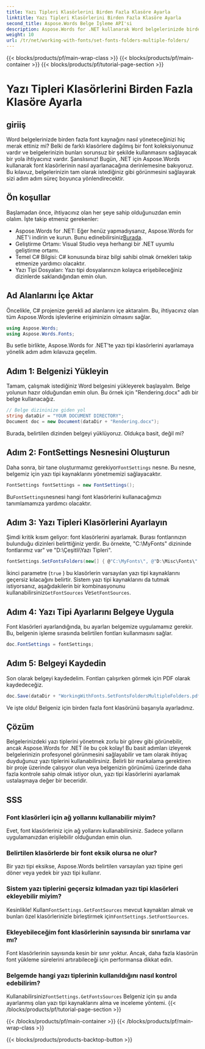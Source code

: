 ```yaml
---
title: Yazı Tipleri Klasörlerini Birden Fazla Klasöre Ayarla
linktitle: Yazı Tipleri Klasörlerini Birden Fazla Klasöre Ayarla
second_title: Aspose.Words Belge İşleme API'si
description: Aspose.Words for .NET kullanarak Word belgelerinizde birden fazla font klasörünün nasıl ayarlanacağını öğrenin. Bu adım adım kılavuz, belgelerinizin tam olarak ihtiyaç duyduğunuz fontları kullanmasını sağlar.
weight: 10
url: /tr/net/working-with-fonts/set-fonts-folders-multiple-folders/
---
```


{{< blocks/products/pf/main-wrap-class >}}
{{< blocks/products/pf/main-container >}}
{{< blocks/products/pf/tutorial-page-section >}}

# Yazı Tipleri Klasörlerini Birden Fazla Klasöre Ayarla

## giriiş

Word belgelerinizde birden fazla font kaynağını nasıl yöneteceğinizi hiç merak ettiniz mi? Belki de farklı klasörlere dağılmış bir font koleksiyonunuz vardır ve belgelerinizin bunları sorunsuz bir şekilde kullanmasını sağlayacak bir yola ihtiyacınız vardır. Şanslısınız! Bugün, .NET için Aspose.Words kullanarak font klasörlerinin nasıl ayarlanacağına derinlemesine bakıyoruz. Bu kılavuz, belgelerinizin tam olarak istediğiniz gibi görünmesini sağlayarak sizi adım adım süreç boyunca yönlendirecektir.

## Ön koşullar

Başlamadan önce, ihtiyacınız olan her şeye sahip olduğunuzdan emin olalım. İşte takip etmeniz gerekenler:

-  Aspose.Words for .NET: Eğer henüz yapmadıysanız, Aspose.Words for .NET'i indirin ve kurun. Bunu edinebilirsiniz[Burada](https://releases.aspose.com/words/net/).
- Geliştirme Ortamı: Visual Studio veya herhangi bir .NET uyumlu geliştirme ortamı.
- Temel C# Bilgisi: C# konusunda biraz bilgi sahibi olmak örnekleri takip etmenize yardımcı olacaktır.
- Yazı Tipi Dosyaları: Yazı tipi dosyalarınızın kolayca erişebileceğiniz dizinlerde saklandığından emin olun.

## Ad Alanlarını İçe Aktar

Öncelikle, C# projenize gerekli ad alanlarını içe aktaralım. Bu, ihtiyacınız olan tüm Aspose.Words işlevlerine erişiminizin olmasını sağlar.

```csharp
using Aspose.Words;
using Aspose.Words.Fonts;
```

Bu setle birlikte, Aspose.Words for .NET'te yazı tipi klasörlerini ayarlamaya yönelik adım adım kılavuza geçelim.

## Adım 1: Belgenizi Yükleyin

Tamam, çalışmak istediğiniz Word belgesini yükleyerek başlayalım. Belge yolunun hazır olduğundan emin olun. Bu örnek için "Rendering.docx" adlı bir belge kullanacağız.

```csharp
// Belge dizininize giden yol
string dataDir = "YOUR DOCUMENT DIRECTORY";
Document doc = new Document(dataDir + "Rendering.docx");
```

Burada, belirtilen dizinden belgeyi yüklüyoruz. Oldukça basit, değil mi?

## Adım 2: FontSettings Nesnesini Oluşturun

 Daha sonra, bir tane oluşturmamız gerekiyor`FontSettings` nesne. Bu nesne, belgemiz için yazı tipi kaynaklarını yönetmemizi sağlayacaktır.

```csharp
FontSettings fontSettings = new FontSettings();
```

 Bu`FontSettings`nesnesi hangi font klasörlerini kullanacağımızı tanımlamamıza yardımcı olacaktır.

## Adım 3: Yazı Tipleri Klasörlerini Ayarlayın

Şimdi kritik kısım geliyor: font klasörlerini ayarlamak. Burası fontlarınızın bulunduğu dizinleri belirttiğiniz yerdir. Bu örnekte, "C:\MyFonts" dizininde fontlarımız var\" ve "D:\Çeşitli\Yazı Tipleri\".

```csharp
fontSettings.SetFontsFolders(new[] { @"C:\MyFonts\", @"D:\Misc\Fonts\" }, true);
```

İkinci parametre (`true` ) bu klasörlerin varsayılan yazı tipi kaynaklarını geçersiz kılacağını belirtir. Sistem yazı tipi kaynaklarını da tutmak istiyorsanız, aşağıdakilerin bir kombinasyonunu kullanabilirsiniz`GetFontSources` Ve`SetFontSources`.

## Adım 4: Yazı Tipi Ayarlarını Belgeye Uygula

Font klasörleri ayarlandığında, bu ayarları belgemize uygulamamız gerekir. Bu, belgenin işleme sırasında belirtilen fontları kullanmasını sağlar.

```csharp
doc.FontSettings = fontSettings;
```

## Adım 5: Belgeyi Kaydedin

Son olarak belgeyi kaydedelim. Fontları çalışırken görmek için PDF olarak kaydedeceğiz.

```csharp
doc.Save(dataDir + "WorkingWithFonts.SetFontsFoldersMultipleFolders.pdf");
```

Ve işte oldu! Belgeniz için birden fazla font klasörünü başarıyla ayarladınız.

## Çözüm

Belgelerinizdeki yazı tiplerini yönetmek zorlu bir görev gibi görünebilir, ancak Aspose.Words for .NET ile bu çok kolay! Bu basit adımları izleyerek belgelerinizin profesyonel görünmesini sağlayabilir ve tam olarak ihtiyaç duyduğunuz yazı tiplerini kullanabilirsiniz. Belirli bir markalama gerektiren bir proje üzerinde çalışıyor olun veya belgenizin görünümü üzerinde daha fazla kontrole sahip olmak istiyor olun, yazı tipi klasörlerini ayarlamak ustalaşmaya değer bir beceridir.

## SSS

### Font klasörleri için ağ yollarını kullanabilir miyim?
Evet, font klasörleriniz için ağ yollarını kullanabilirsiniz. Sadece yolların uygulamanızdan erişilebilir olduğundan emin olun.

### Belirtilen klasörlerde bir font eksik olursa ne olur?
Bir yazı tipi eksikse, Aspose.Words belirtilen varsayılan yazı tipine geri döner veya yedek bir yazı tipi kullanır.

### Sistem yazı tiplerini geçersiz kılmadan yazı tipi klasörleri ekleyebilir miyim?
 Kesinlikle! Kullan`FontSettings.GetFontSources` mevcut kaynakları almak ve bunları özel klasörlerinizle birleştirmek için`FontSettings.SetFontSources`.

### Ekleyebileceğim font klasörlerinin sayısında bir sınırlama var mı?
Font klasörlerinin sayısında kesin bir sınır yoktur. Ancak, daha fazla klasörün font yükleme sürelerini artırabileceği için performansa dikkat edin.

### Belgemde hangi yazı tiplerinin kullanıldığını nasıl kontrol edebilirim?
 Kullanabilirsiniz`FontSettings.GetFontsSources` Belgeniz için şu anda ayarlanmış olan yazı tipi kaynaklarını alma ve inceleme yöntemi.
{{< /blocks/products/pf/tutorial-page-section >}}

{{< /blocks/products/pf/main-container >}}
{{< /blocks/products/pf/main-wrap-class >}}

{{< blocks/products/products-backtop-button >}}

